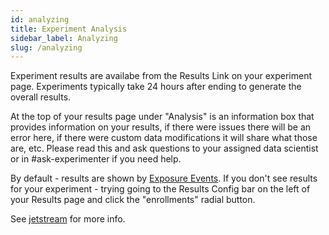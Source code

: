 ```yaml
---
id: analyzing
title: Experiment Analysis
sidebar_label: Analyzing
slug: /analyzing
---
```


Experiment results are availabe from the Results Link on your experiment page.  Experiments typically take 24 hours after ending to generate the overall results.  

At the top of your results page under "Analysis" is an information box that provides information on your results, if there were issues there will be an error here, if there were custom data modifications it will share what those are, etc.  Please read this and ask questions to your assigned data scientist or in #ask-experimenter if you need help.

By default - results are shown by [Exposure Events](https://experimenter.info/missing-exposure/).  If you don't see results for your experiment - trying going to the Results Config bar on the left of your Results page and click the "enrollments" radial button.  

See [jetstream](/deep-dives/jetstream/overview) for more info.
